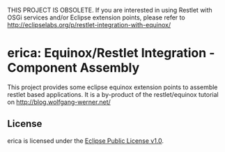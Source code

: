 THIS PROJECT IS OBSOLETE.
If you are interested in using Restlet with OSGi services and/or Eclipse extension points, please refer to http://eclipselabs.org/p/restlet-integration-with-equinox/



erica: Equinox/Restlet Integration - Component Assembly
=======================================================

This project provides some eclipse equinox extension points to assemble restlet based applications.
It is a by-product of the restlet/equinox tutorial on http://blog.wolfgang-werner.net/


License
-------
erica is licensed under the [Eclipse Public License v1.0](http://www.eclipse.org/legal/epl-v10.html).
